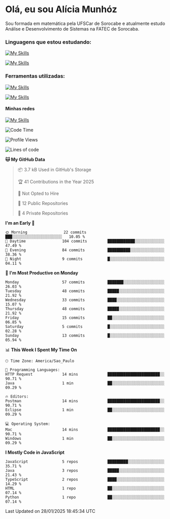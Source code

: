 # Olá, eu sou Alícia Munhóz

<p>Sou formada em matemática pela UFSCar de Sorocabe e atualmente estudo Análise e Desenvolvimento de Sistemas na FATEC de Sorocaba.</p>

### Linguagens que estou estudando:

[![My Skills](https://skillicons.dev/icons?i=js,ts,html,css)](https://skillicons.dev)


[![My Skills](https://skillicons.dev/icons?i=nodejs,java,py,latex)](https://skillicons.dev)

### Ferramentas utilizadas:

[![My Skills](https://skillicons.dev/icons?i=vscode,discord,figma,git)](https://skillicons.dev)

[![My Skills](https://skillicons.dev/icons?i=github,gmail,mongodb,sublime)](https://skillicons.dev)

#### Minhas redes
[![My Skills](https://skillicons.dev/icons?i=linkedin)](https://www.linkedin.com/in/aliciamunhozfrancodecamargo/)

<!--START_SECTION:waka-->
![Code Time](http://img.shields.io/badge/Code%20Time-233%20hrs%2017%20mins-blue)

![Profile Views](http://img.shields.io/badge/Profile%20Views-0-blue)

![Lines of code](https://img.shields.io/badge/From%20Hello%20World%20I%27ve%20Written-94.9%20thousand%20lines%20of%20code-blue)

**🐱 My GitHub Data** 

> 📦 3.7 kB Used in GitHub's Storage 
 > 
> 🏆 41 Contributions in the Year 2025
 > 
> 🚫 Not Opted to Hire
 > 
> 📜 12 Public Repositories 
 > 
> 🔑 4 Private Repositories 
 > 
**I'm an Early 🐤** 

```text
🌞 Morning                22 commits          ███░░░░░░░░░░░░░░░░░░░░░░   10.05 % 
🌆 Daytime                104 commits         ████████████░░░░░░░░░░░░░   47.49 % 
🌃 Evening                84 commits          ██████████░░░░░░░░░░░░░░░   38.36 % 
🌙 Night                  9 commits           █░░░░░░░░░░░░░░░░░░░░░░░░   04.11 % 
```
📅 **I'm Most Productive on Monday** 

```text
Monday                   57 commits          ███████░░░░░░░░░░░░░░░░░░   26.03 % 
Tuesday                  48 commits          █████░░░░░░░░░░░░░░░░░░░░   21.92 % 
Wednesday                33 commits          ████░░░░░░░░░░░░░░░░░░░░░   15.07 % 
Thursday                 48 commits          █████░░░░░░░░░░░░░░░░░░░░   21.92 % 
Friday                   15 commits          ██░░░░░░░░░░░░░░░░░░░░░░░   06.85 % 
Saturday                 5 commits           █░░░░░░░░░░░░░░░░░░░░░░░░   02.28 % 
Sunday                   13 commits          █░░░░░░░░░░░░░░░░░░░░░░░░   05.94 % 
```


📊 **This Week I Spent My Time On** 

```text
🕑︎ Time Zone: America/Sao_Paulo

💬 Programming Languages: 
HTTP Request             14 mins             ███████████████████████░░   90.71 % 
Java                     1 min               ██░░░░░░░░░░░░░░░░░░░░░░░   09.29 % 

🔥 Editors: 
Postman                  14 mins             ███████████████████████░░   90.71 % 
Eclipse                  1 min               ██░░░░░░░░░░░░░░░░░░░░░░░   09.29 % 

💻 Operating System: 
Mac                      14 mins             ███████████████████████░░   90.71 % 
Windows                  1 min               ██░░░░░░░░░░░░░░░░░░░░░░░   09.29 % 
```

**I Mostly Code in JavaScript** 

```text
JavaScript               5 repos             █████████░░░░░░░░░░░░░░░░   35.71 % 
Java                     3 repos             █████░░░░░░░░░░░░░░░░░░░░   21.43 % 
TypeScript               2 repos             ████░░░░░░░░░░░░░░░░░░░░░   14.29 % 
HTML                     1 repo              ██░░░░░░░░░░░░░░░░░░░░░░░   07.14 % 
Python                   1 repo              ██░░░░░░░░░░░░░░░░░░░░░░░   07.14 % 
```




 Last Updated on 28/01/2025 18:45:34 UTC
<!--END_SECTION:waka-->
